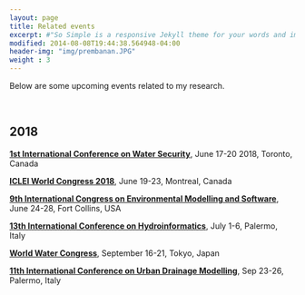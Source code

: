 ```yaml
---
layout: page
title: Related events
excerpt: #"So Simple is a responsive Jekyll theme for your words and images."
modified: 2014-08-08T19:44:38.564948-04:00
header-img: "img/prembanan.JPG"
weight : 3
---
```


Below are some upcoming events related to my research.

<br>

<!--<h1 align="center"> Upcoming events </h1>  -->



## 2018 

**[1st International Conference on Water Security](https://www.elsevier.com/events/conferences/water-security-conference/about)**, June 17-20 2018, Toronto, Canada

**[ICLEI World Congress 2018](http://www.iclei.org/details/article/iclei-world-congress-2018.html)**, June 19-23, Montreal, Canada  

**[9th International Congress on Environmental Modelling and Software](http://iemss2018.engr.colostate.edu/)**, June 24-28, Fort Collins, USA   

**[13th International Conference on Hydroinformatics](http://www.hic2018.org/)**, July 1-6, Palermo, Italy

**[World Water Congress](http://worldwatercongress.org/)**, September 16-21, Tokyo, Japan

**[11th International Conference on Urban Drainage Modelling](https://www.udm2018.org)**, Sep 23-26, Palermo, Italy
